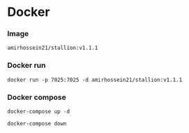 # Docker

### Image
```shell
amirhossein21/stallion:v1.1.1
```

### Docker run
```shell
docker run -p 7025:7025 -d amirhossein21/stallion:v1.1.1
```

### Docker compose
```shell
docker-compose up -d
```

```shell
docker-compose down
```